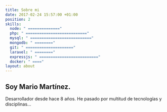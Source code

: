 ```yaml
---
title: Sobre mi
date: 2017-02-24 15:57:00 +01:00
position: 2
skills:
  node: " =============="
  php: " ==========================="
  mysql: " ==========================="
  mongodb: " ========"
  git: " ====================="
  laravel: " ========"
  expressjs: " =========================="
  docker: " ===="
layout: about
---
```


## Soy Mario Martínez.

Desarrollador desde hace 8 años. He pasado por multitud de tecnologías y disciplinas... 